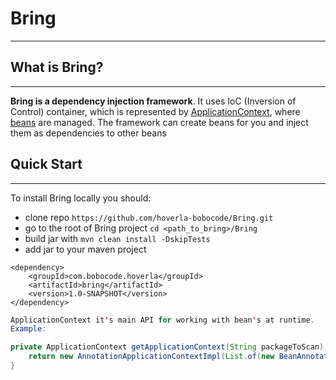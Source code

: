 # Bring

---

## What is Bring?

---
**Bring is a dependency injection framework**. It uses IoC (Inversion of Control) container, which is represented by
[ApplicationContext](src/main/java/com/bobocode/hoverla/bring/context/ApplicationContext.java),
where [beans](#bean) are managed. The framework can create beans for you and inject them as dependencies to other beans

## Quick Start

---
To install Bring locally you should:

* clone repo ```https://github.com/hoverla-bobocode/Bring.git```
* go to the root of Bring project ```cd <path_to_bring>/Bring```
* build jar with ```mvn clean install -DskipTests```
* add jar to your maven project

```
<dependency>
    <groupId>com.bobocode.hoverla</groupId>
    <artifactId>bring</artifactId>
    <version>1.0-SNAPSHOT</version> 
</dependency>
```

```java
ApplicationContext it's main API for working with bean's at runtime.
Example:

private ApplicationContext getApplicationContext(String packageToScan) {
	return new AnnotationApplicationContextImpl(List.of(new BeanAnnotationScanner(new BeanDefinitionMapper(), packageToScan)), new BeanInitializer(new BeanDependencyNameResolver()));
}
```

